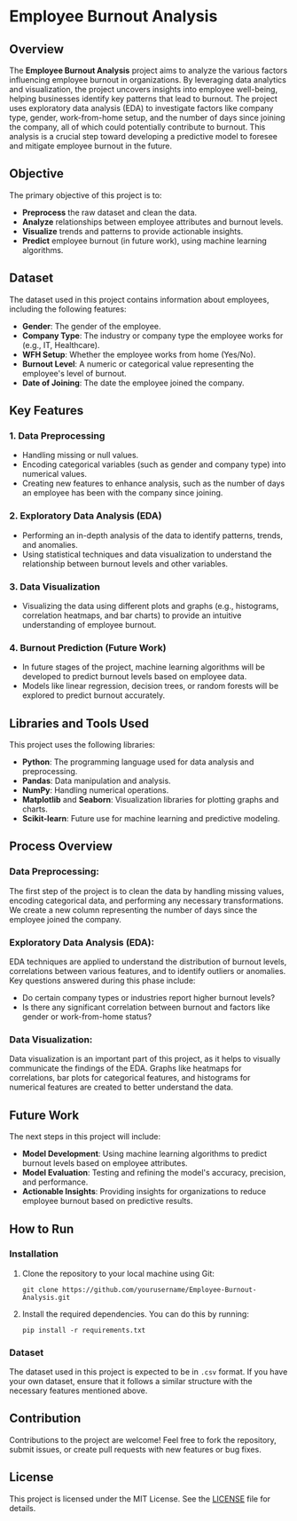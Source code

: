 # Employee Burnout Analysis

## Overview

The **Employee Burnout Analysis** project aims to analyze the various factors influencing employee burnout in organizations. By leveraging data analytics and visualization, the project uncovers insights into employee well-being, helping businesses identify key patterns that lead to burnout. The project uses exploratory data analysis (EDA) to investigate factors like company type, gender, work-from-home setup, and the number of days since joining the company, all of which could potentially contribute to burnout. This analysis is a crucial step toward developing a predictive model to foresee and mitigate employee burnout in the future.

## Objective

The primary objective of this project is to:
- **Preprocess** the raw dataset and clean the data.
- **Analyze** relationships between employee attributes and burnout levels.
- **Visualize** trends and patterns to provide actionable insights.
- **Predict** employee burnout (in future work), using machine learning algorithms.

## Dataset

The dataset used in this project contains information about employees, including the following features:
- **Gender**: The gender of the employee.
- **Company Type**: The industry or company type the employee works for (e.g., IT, Healthcare).
- **WFH Setup**: Whether the employee works from home (Yes/No).
- **Burnout Level**: A numeric or categorical value representing the employee's level of burnout.
- **Date of Joining**: The date the employee joined the company.

## Key Features

### 1. **Data Preprocessing**
   - Handling missing or null values.
   - Encoding categorical variables (such as gender and company type) into numerical values.
   - Creating new features to enhance analysis, such as the number of days an employee has been with the company since joining.

### 2. **Exploratory Data Analysis (EDA)**
   - Performing an in-depth analysis of the data to identify patterns, trends, and anomalies.
   - Using statistical techniques and data visualization to understand the relationship between burnout levels and other variables.

### 3. **Data Visualization**
   - Visualizing the data using different plots and graphs (e.g., histograms, correlation heatmaps, and bar charts) to provide an intuitive understanding of employee burnout.
   
### 4. **Burnout Prediction (Future Work)**
   - In future stages of the project, machine learning algorithms will be developed to predict burnout levels based on employee data.
   - Models like linear regression, decision trees, or random forests will be explored to predict burnout accurately.

## Libraries and Tools Used

This project uses the following libraries:
- **Python**: The programming language used for data analysis and preprocessing.
- **Pandas**: Data manipulation and analysis.
- **NumPy**: Handling numerical operations.
- **Matplotlib** and **Seaborn**: Visualization libraries for plotting graphs and charts.
- **Scikit-learn**: Future use for machine learning and predictive modeling.


## Process Overview

### Data Preprocessing:
The first step of the project is to clean the data by handling missing values, encoding categorical data, and performing any necessary transformations. We create a new column representing the number of days since the employee joined the company.

### Exploratory Data Analysis (EDA):
EDA techniques are applied to understand the distribution of burnout levels, correlations between various features, and to identify outliers or anomalies. Key questions answered during this phase include:
- Do certain company types or industries report higher burnout levels?
- Is there any significant correlation between burnout and factors like gender or work-from-home status?

### Data Visualization:
Data visualization is an important part of this project, as it helps to visually communicate the findings of the EDA. Graphs like heatmaps for correlations, bar plots for categorical features, and histograms for numerical features are created to better understand the data.

## Future Work

The next steps in this project will include:
- **Model Development**: Using machine learning algorithms to predict burnout levels based on employee attributes.
- **Model Evaluation**: Testing and refining the model's accuracy, precision, and performance.
- **Actionable Insights**: Providing insights for organizations to reduce employee burnout based on predictive results.

## How to Run

### Installation

1. Clone the repository to your local machine using Git:
    ```
    git clone https://github.com/yourusername/Employee-Burnout-Analysis.git
    ```
   
2. Install the required dependencies. You can do this by running:
    ```
    pip install -r requirements.txt
    ```


### Dataset

The dataset used in this project is expected to be in `.csv` format. If you have your own dataset, ensure that it follows a similar structure with the necessary features mentioned above.

## Contribution

Contributions to the project are welcome! Feel free to fork the repository, submit issues, or create pull requests with new features or bug fixes.

## License

This project is licensed under the MIT License. See the [LICENSE](LICENSE) file for details.


